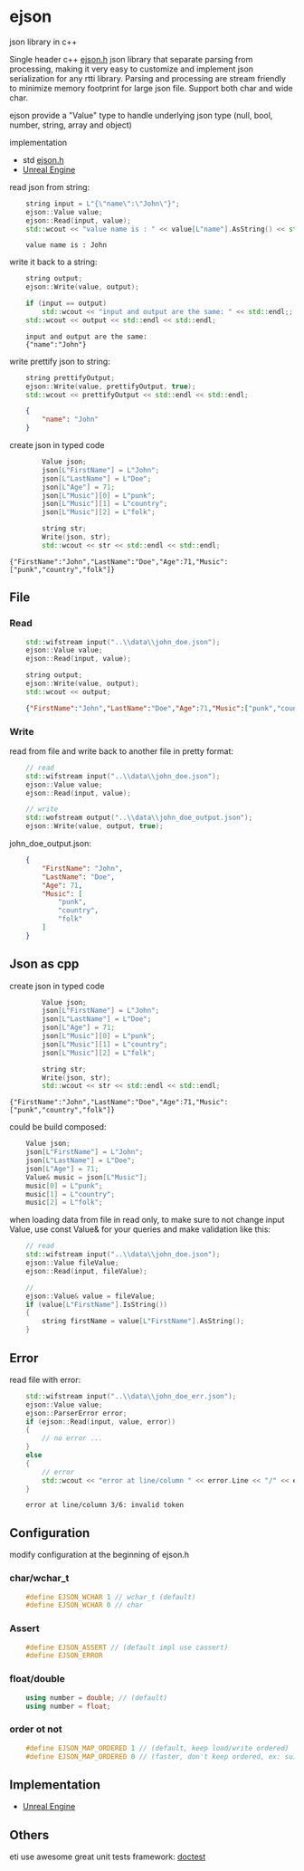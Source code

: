 # ejson

json library in c++

Single header c++ [ejson.h](ejson/ejson.h) json library that separate parsing from processing, making it very easy to customize and implement json serialization for any rtti library. Parsing and processing are stream friendly to minimize memory footprint for large json file. Support both char and wide char.

ejson provide a "Value" type to handle underlying json type (null, bool, number, string, array and object)

implementation
* std [ejson.h](ejson/ejson.h)
* [Unreal Engine](implementation/unreal)

read json from string:
```cpp
    string input = L"{\"name\":\"John\"}";
    ejson::Value value;
    ejson::Read(input, value);
    std::wcout << "value name is : " << value[L"name"].AsString() << std::endl;
```
```
    value name is : John
```
write it back to a string:
```cpp
    string output;
    ejson::Write(value, output);

    if (input == output)
        std::wcout << "input and output are the same: " << std::endl;;
    std::wcout << output << std::endl << std::endl;
```
```
    input and output are the same:
    {"name":"John"}
```
write prettify json to string:
```cpp
    string prettifyOutput;
    ejson::Write(value, prettifyOutput, true);
    std::wcout << prettifyOutput << std::endl << std::endl;

```
```json
    {
        "name": "John"
    }
```
create json in typed code
```cpp
        Value json;
        json[L"FirstName"] = L"John";
        json[L"LastName"] = L"Doe";
        json[L"Age"] = 71;
        json[L"Music"][0] = L"punk";
        json[L"Music"][1] = L"country";
        json[L"Music"][2] = L"folk";

        string str;
        Write(json, str);
        std::wcout << str << std::endl << std::endl;
```
```
{"FirstName":"John","LastName":"Doe","Age":71,"Music":["punk","country","folk"]}
```
## File

### Read

```cpp
    std::wifstream input("..\\data\\john_doe.json");
    ejson::Value value;
    ejson::Read(input, value);

    string output;
    ejson::Write(value, output);
    std::wcout << output;
```
```json
    {"FirstName":"John","LastName":"Doe","Age":71,"Music":["punk","country","folk"]}
```

### Write

read from file and write back to another file in pretty format:
```cpp
    // read
    std::wifstream input("..\\data\\john_doe.json");
    ejson::Value value;
    ejson::Read(input, value);

    // write
    std::wofstream output("..\\data\\john_doe_output.json");
    ejson::Write(value, output, true);
```
john_doe_output.json:
```json
    {
        "FirstName": "John",
        "LastName": "Doe",
        "Age": 71,
        "Music": [
            "punk",
            "country",
            "folk"
        ]
    }
```
## Json as cpp
create json in typed code
```cpp
        Value json;
        json[L"FirstName"] = L"John";
        json[L"LastName"] = L"Doe";
        json[L"Age"] = 71;
        json[L"Music"][0] = L"punk";
        json[L"Music"][1] = L"country";
        json[L"Music"][2] = L"folk";

        string str;
        Write(json, str);
        std::wcout << str << std::endl << std::endl;
```
```
{"FirstName":"John","LastName":"Doe","Age":71,"Music":["punk","country","folk"]}
```
could be build composed:
```cpp
    Value json;
    json[L"FirstName"] = L"John";
    json[L"LastName"] = L"Doe";
    json[L"Age"] = 71;
    Value& music = json[L"Music"];
    music[0] = L"punk";
    music[1] = L"country";
    music[2] = L"folk";
```
when loading data from file in read only, to make sure to not change input Value, use const Value& for your queries and make validation like this:
```cpp
    // read
    std::wifstream input("..\\data\\john_doe.json");
    ejson::Value fileValue;
    ejson::Read(input, fileValue);

    // 
    ejson::Value& value = fileValue;
    if (value[L"FirstName"].IsString())
    {
        string firstName = value[L"FirstName"].AsString();
    }
```
## Error

read file with error:
```cpp
    std::wifstream input("..\\data\\john_doe_err.json");
    ejson::Value value;
    ejson::ParserError error;
    if (ejson::Read(input, value, error))
    {
        // no error ...
    }
    else
    {
        // error
        std::wcout << "error at line/column " << error.Line << "/" << error.Column << ": " << error.Error;
    }
```
```
    error at line/column 3/6: invalid token
```

## Configuration

modify configuration at the beginning of ejson.h

### char/wchar_t

```cpp
    #define EJSON_WCHAR 1 // wchar_t (default)
    #define EJSON_WCHAR 0 // char
```

### Assert

```cpp
    #define EJSON_ASSERT // (default impl use cassert)
    #define EJSON_ERROR 
```

### float/double

```cpp
    using number = double; // (default)
    using number = float;
```

### order ot not

```cpp
    #define EJSON_MAP_ORDERED 1 // (default, keep load/write ordered)
    #define EJSON_MAP_ORDERED 0 // (faster, don't keep ordered, ex: suitable for final build that only read)
```
## Implementation

* [Unreal Engine](implementation/unreal)

## Others

eti use awesome great unit tests framework: [doctest](https://github.com/doctest/doctest)